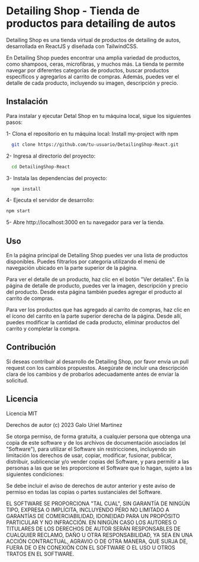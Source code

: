 
# Detailing Shop - Tienda de productos para detailing de autos

Detailing Shop es una tienda virtual de productos de detailing de autos, desarrollada en ReactJS y diseñada con TailwindCSS.

En Detailing Shop puedes encontrar una amplia variedad de productos, como shampoos, ceras, microfibras, y muchos más. La tienda te permite navegar por diferentes categorías de productos, buscar productos específicos y agregarlos al carrito de compras. Además, puedes ver el detalle de cada producto, incluyendo su imagen, descripción y precio.


## Instalación

Para instalar y ejecutar Detal Shop en tu máquina local, sigue los siguientes pasos:

1- Clona el repositorio en tu máquina local:
Install my-project with npm

```bash
  git clone https://github.com/tu-usuario/DetailingShop-React.git
```
2-  Ingresa al directorio del proyecto:

```bash
  cd DetailingShop-React
```
3- Instala las dependencias del proyecto:
```bash
  npm install
```
4- Ejecuta el servidor de desarrollo:
```bash
npm start
```
5- Abre http://localhost:3000 en tu navegador para ver la tienda.

## Uso

En la página principal de Detailing Shop puedes ver una lista de productos disponibles. Puedes filtrarlos por categoría utilizando el menú de navegación ubicado en la parte superior de la página.

Para ver el detalle de un producto, haz clic en el botón "Ver detalles". En la página de detalle de producto, puedes ver la imagen, descripción y precio del producto. Desde esta página también puedes agregar el producto al carrito de compras.

Para ver los productos que has agregado al carrito de compras, haz clic en el ícono del carrito en la parte superior derecha de la página. Desde allí, puedes modificar la cantidad de cada producto, eliminar productos del carrito y completar la compra.


## Contribución
Si deseas contribuir al desarrollo de Detailing Shop, por favor envía un pull request con los cambios propuestos. Asegúrate de incluir una descripción clara de los cambios y de probarlos adecuadamente antes de enviar la solicitud.

## Licencia

Licencia MIT

Derechos de autor (c) 2023 Galo Uriel Martinez

Se otorga permiso, de forma gratuita, a cualquier persona que obtenga una copia de este software y de los archivos de documentación asociados (el "Software"), para utilizar el Software sin restricciones, incluyendo sin limitación los derechos de usar, copiar, modificar, fusionar, publicar, distribuir, sublicenciar y/o vender copias del Software, y para permitir a las personas a las que se les proporcione el Software que lo hagan, sujeto a las siguientes condiciones:

Se debe incluir el aviso de derechos de autor anterior y este aviso de permiso en todas las copias o partes sustanciales del Software.

EL SOFTWARE SE PROPORCIONA "TAL CUAL", SIN GARANTÍA DE NINGÚN TIPO, EXPRESA O IMPLÍCITA, INCLUYENDO PERO NO LIMITADO A GARANTÍAS DE COMERCIABILIDAD, IDONEIDAD PARA UN PROPÓSITO PARTICULAR Y NO INFRACCIÓN. EN NINGÚN CASO LOS AUTORES O TITULARES DE LOS DERECHOS DE AUTOR SERÁN RESPONSABLES DE CUALQUIER RECLAMO, DAÑO U OTRA RESPONSABILIDAD, YA SEA EN UNA ACCIÓN CONTRACTUAL, AGRAVIO O DE OTRA MANERA, QUE SURJA DE, FUERA DE O EN CONEXIÓN CON EL SOFTWARE O EL USO U OTROS TRATOS EN EL SOFTWARE.